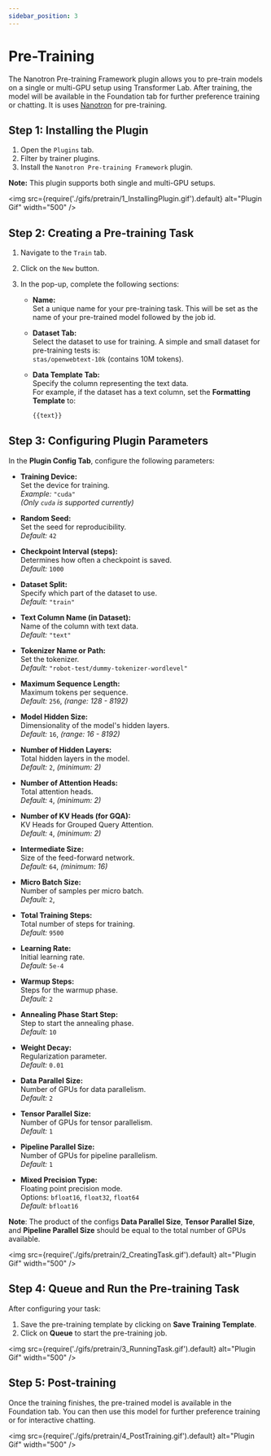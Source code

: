 ```yaml
---
sidebar_position: 3
---
```


# Pre-Training

The Nanotron Pre-training Framework plugin allows you to pre-train models on a single or multi-GPU setup using Transformer Lab. After training, the model will be available in the Foundation tab for further preference training or chatting. It is uses [Nanotron](https://github.com/huggingface/nanotron) for pre-training.

## Step 1: Installing the Plugin

1. Open the `Plugins` tab.
2. Filter by trainer plugins.
3. Install the `Nanotron Pre-training Framework` plugin.

**Note:** This plugin supports both single and multi-GPU setups.

<img src={require('./gifs/pretrain/1_InstallingPlugin.gif').default} alt="Plugin Gif" width="500" />

## Step 2: Creating a Pre-training Task

1. Navigate to the `Train` tab.
2. Click on the `New` button.
3. In the pop-up, complete the following sections:

   - **Name:**  
     Set a unique name for your pre-training task. This will be set as the name of your pre-trained model followed by the job id.

   - **Dataset Tab:**  
     Select the dataset to use for training. A simple and small dataset for pre-training tests is:  
     `stas/openwebtext-10k` (contains 10M tokens).

   - **Data Template Tab:**  
     Specify the column representing the text data.  
     For example, if the dataset has a text column, set the **Formatting Template** to:

     ````markdown
     {{text}}
     ````

## Step 3: Configuring Plugin Parameters

In the **Plugin Config Tab**, configure the following parameters:

- **Training Device:**  
  Set the device for training.  
  *Example:* `"cuda"`  
  *(Only `cuda` is supported currently)*

- **Random Seed:**  
  Set the seed for reproducibility.  
  *Default:* `42`

- **Checkpoint Interval (steps):**  
  Determines how often a checkpoint is saved.  
  *Default:* `1000`

- **Dataset Split:**  
  Specify which part of the dataset to use.  
  *Default:* `"train"`

- **Text Column Name (in Dataset):**  
  Name of the column with text data.  
  *Default:* `"text"`

- **Tokenizer Name or Path:**  
  Set the tokenizer.  
  *Default:* `"robot-test/dummy-tokenizer-wordlevel"`

- **Maximum Sequence Length:**  
  Maximum tokens per sequence.  
  *Default:* `256`, *(range: 128 - 8192)*

- **Model Hidden Size:**  
  Dimensionality of the model's hidden layers.  
  *Default:* `16`, *(range: 16 - 8192)*

- **Number of Hidden Layers:**  
  Total hidden layers in the model.  
  *Default:* `2`, *(minimum: 2)*

- **Number of Attention Heads:**  
  Total attention heads.  
  *Default:* `4`, *(minimum: 2)*

- **Number of KV Heads (for GQA):**  
  KV Heads for Grouped Query Attention.  
  *Default:* `4`, *(minimum: 2)*

- **Intermediate Size:**  
  Size of the feed-forward network.  
  *Default:* `64`, *(minimum: 16)*

- **Micro Batch Size:**  
  Number of samples per micro batch.  
  *Default:* `2`,

- **Total Training Steps:**  
  Total number of steps for training.  
  *Default:* `9500`

- **Learning Rate:**  
  Initial learning rate.  
  *Default:* `5e-4`

- **Warmup Steps:**  
  Steps for the warmup phase.  
  *Default:* `2`

- **Annealing Phase Start Step:**  
  Step to start the annealing phase.  
  *Default:* `10`

- **Weight Decay:**  
  Regularization parameter.  
  *Default:* `0.01`

- **Data Parallel Size:**  
  Number of GPUs for data parallelism.  
  *Default:* `2`

- **Tensor Parallel Size:**  
  Number of GPUs for tensor parallelism.  
  *Default:* `1`

- **Pipeline Parallel Size:**  
  Number of GPUs for pipeline parallelism.  
  *Default:* `1`

- **Mixed Precision Type:**  
  Floating point precision mode.  
  Options: `bfloat16`, `float32`, `float64`  
  *Default:* `bfloat16`

**Note**: The product of the configs **Data Parallel Size**, **Tensor Parallel Size**, and **Pipeline Parallel Size** should be equal to the total number of GPUs available.

<img src={require('./gifs/pretrain/2_CreatingTask.gif').default} alt="Plugin Gif" width="500" />

## Step 4: Queue and Run the Pre-training Task

After configuring your task:

1. Save the pre-training template by clicking on **Save Training Template**.
2. Click on **Queue** to start the pre-training job.

<img src={require('./gifs/pretrain/3_RunningTask.gif').default} alt="Plugin Gif" width="500" />

## Step 5: Post-training

Once the training finishes, the pre-trained model is available in the Foundation tab. You can then use this model for further preference training or for interactive chatting.

<img src={require('./gifs/pretrain/4_PostTraining.gif').default} alt="Plugin Gif" width="500" />
